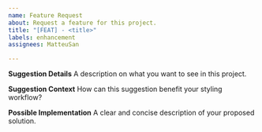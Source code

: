```yaml
---
name: Feature Request
about: Request a feature for this project.
title: "[FEAT] - <title>"
labels: enhancement
assignees: MatteuSan

---
```


**Suggestion Details**
A description on what you want to see in this project.

**Suggestion Context**
How can this suggestion benefit your styling workflow?

**Possible Implementation**
A clear and concise description of your proposed solution.
